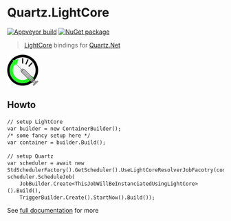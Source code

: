 # Quartz.LightCore

[![Appveyor build][appveyorimage]][appveyor]
[![NuGet package][nugetimage]][nuget]

> [LightCore](https://github.com/JuergenGutsch/LightCore) bindings for [Quartz.Net](https://www.quartz-scheduler.net/)

![logo](res/Logo-72.png)

## Howto

```
// setup LightCore
var builder = new ContainerBuilder();
/* some fancy setup here */
var container = builder.Build();

// setup Quartz
var scheduler = await new StdSchedulerFactory().GetScheduler().UseLightCoreResolverJobFacotry(container);
scheduler.ScheduleJob(
	JobBuilder.Create<ThisJobWillBeInstanciatedUsingLightCore>().Build(),
	TriggerBuilder.Create().StartNow().Build());
```

See [full documentation](https://nils-org.github.io/Quartz.LightCore/) for more

[appveyor]: https://ci.appveyor.com/project/nils-org/quartz-lightcore
[appveyorimage]: https://img.shields.io/appveyor/ci/nils-org/quartz-lightcore.svg?logo=appveyor&style=flat-square
[nuget]: https://nuget.org/packages/Quartz.LightCore
[nugetimage]: https://img.shields.io/nuget/v/Quartz.LightCore.svg?logo=nuget&style=flat-square
